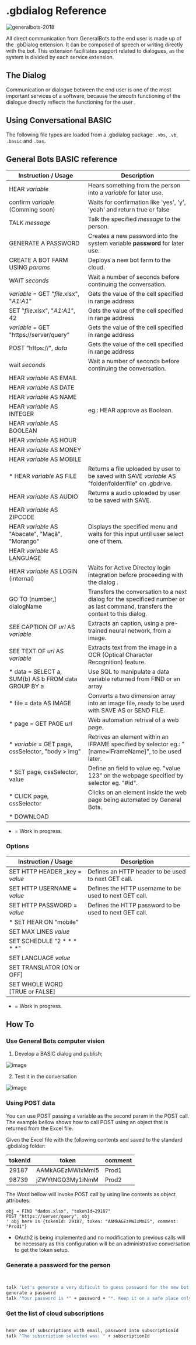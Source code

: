 # .gbdialog Reference
![generalbots-2018](https://user-images.githubusercontent.com/65977273/94922431-949c3900-0490-11eb-800a-6b478d689f2a.png)

 All direct communication from GeneralBots to the end user is made up of the .gbDialog extension. It can be composed of speech or writing directly with the bot.
 This extension facilitates support related to dialogues, as the system is divided by each service extension.
 
## The Dialog 

Communication or dialogue between the end user is one of the most important services of a software, because the smooth functioning of the dialogue directly reflects the functioning for the user .

## Using Conversational BASIC

The following file types are loaded from a .gbdialog package: `.vbs`, `.vb`, `.basic` and `.bas`.

## General Bots BASIC reference

| Instruction / Usage                                           | Description                                                                 |
| ------------------------------------------------------------- | --------------------------------------------------------------------------- |
| HEAR _variable_                                               | Hears something from the person into a _variable_ for later use.            |
| confirm _variable_ (Comming soon)                             | Waits for confirmation like 'yes', 'y', 'yeah' and return true or false     |
| TALK _message_                                                | Talk the specified _message_ to the person.                                 |
| GENERATE A PASSWORD                                           | Creates a new password into the system variable **password** for later use. |
| CREATE A BOT FARM USING _params_                              | Deploys a new bot farm to the cloud.                                        |
| WAIT _seconds_                                                | Wait a number of seconds before continuing the conversation.                |
| _variable_ = GET "_file_.xlsx", "_A1:A1_"                     | Gets the value of the cell specified in range address                       |
| SET "_file_.xlsx", "_A1:A1_", 42                              | Gets the value of the cell specified in range address                       |
| _variable_ = GET "https://server/query"                       | Gets the value of the cell specified in range address                       |
| POST "https://", _data_                                       | Gets the value of the cell specified in range address                       |
| wait _seconds_                                                | Wait a number of seconds before continuing the conversation.                |
| HEAR _variable_ AS EMAIL                                      | |
| HEAR _variable_ AS DATE                                       | |
| HEAR _variable_ AS NAME                                       | |
| HEAR _variable_ AS INTEGER                                    | eg.: HEAR approve as Boolean. |
| HEAR _variable_ AS BOOLEAN                                    | |
| HEAR _variable_ AS HOUR                                       | |
| HEAR _variable_ AS MONEY                                      | |
| HEAR _variable_ AS MOBILE                                     | |
| * HEAR _variable_ AS FILE                                       | Returns a file uploaded by user to be saved with SAVE _variable_ AS "folder/folder/file" on .gbdrive. |
| HEAR _variable_ AS AUDIO                                      | Returns a audio uploaded by user to be saved with SAVE. |
| HEAR _variable_ AS ZIPCODE                                    | |
| HEAR _variable_ AS "Abacate", "Maçã", "Morango"               | Displays the specified menu and waits for this input until user select one of them. | 
| HEAR _variable_ AS LANGUAGE                                   | |
| HEAR _variable_ AS LOGIN (internal)                           | Waits for Active Directoy login integration before proceeding with the dialog .     |
| GO TO [number,] dialogName                                    | Transfers the conversation to a next dialog for the specificed number or as last command, transfers the context to this dialog.              |
| SEE CAPTION OF _url_ AS _variable_                      | Extracts an caption, using a pre-trained neural network, from a image. | 
| SEE TEXT OF _url_ AS _variable_                      | Extracts text from the image in a OCR (Optical Character Recognition) feature. | 
| * data = SELECT a, SUM(b) AS b FROM data GROUP BY a    | Use SQL to manipulate a data variable returned from FIND or an array | _variable_ = CHART "pie", data| Generates a chart from data. |
| * file = data AS IMAGE| Converts a two dimension array into an image file, ready to be used with SAVE AS or SEND FILE.|
| * page = GET PAGE _url_ | Web automation retrival of a web page.|
| * _variable_ = GET page, cssSelector, "body > img" | Retrives an element within an IFRAME specified by selector eg.: "[name=iFrameName]", to be used later. | 
| * SET page, cssSelector, value  | Define an field to value eg. "value 123" on the webpage specified by selector eg. "#id". | 
| * CLICK page, cssSelector | Clicks on an element inside the web page being automated by General Bots. | 
| * DOWNLOAD | |

* = Work in progress.

### Options

| Instruction / Usage                                           | Description                                                                 |
| ------------------------------------------------------------- | --------------------------------------------------------------------------- |
| SET HTTP HEADER _key =  _value_                         | Defines an HTTP header to be used to next GET call. |
| SET HTTP USERNAME = _value_                             | Defines the HTTP username to be used to next GET call. |
| SET HTTP PASSWORD = _value_                             | Defines the HTTP password to be used to next GET call. |
| * SET HEAR ON "mobile"| | 
| SET MAX LINES _value_ | | 
| SET SCHEDULE "2 * * * * *" | | 
| SET LANGUAGE _value_ | | 
| SET TRANSLATOR [ON or OFF]| | 
| SET WHOLE WORD [TRUE or FALSE]| | 


* = Work in progress.

## How To

### Use General Bots computer vision

1. Develop a BASIC dialog and publish;

![image](https://user-images.githubusercontent.com/14840374/146782500-26f0dc27-e722-41aa-b79e-619d6403fa0d.png)

2. Test it in the conversation

![image](https://user-images.githubusercontent.com/14840374/146782691-7c28998b-7485-4d34-af33-da87d1b26088.png)


### Using POST data

You can use POST passing a variable as the second param in the POST call. The example
bellow shows how to call POST using an object that is returned from the Excel file.

Given the Excel file with the following contents and saved to the standard .gbdialog folder:

| tokenId | token            | comment |
| ------- | ---------------- | ------- |
| 29187   | AAMkAGEzMWIxMmI5 | Prod1   |
| 98739   | jZWYtNGQ3My1iNmM | Prod2   |

The Word bellow will invoke POST call by using line contents as object attributes:

``` BASIC
obj = FIND "dados.xlsx", "tokenId=29187"
POST "https://server/query", obj
' obj here is {tokenId: 29187, token: "AAMkAGEzMWIxMmI5", comment: "Prod1"}
```

* OAuth2 is being implemented and no modification to previous calls will be necessary
as this configuration will be an administrative conversation to get the token setup.

### Generate a password for the person

```vb


talk "Let's generate a very dificult to guess password for the new bot:"
generate a password
talk "Your password is *" + password + "*. Keep it on a safe place only acessible to you."


```

### Get the list of cloud subscriptions

```vb

hear one of subscriptions with email, password into subscriptionId
talk "The subscription selected was: " + subscriptionId


```
